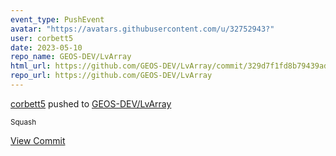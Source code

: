 ```yaml
---
event_type: PushEvent
avatar: "https://avatars.githubusercontent.com/u/32752943?"
user: corbett5
date: 2023-05-10
repo_name: GEOS-DEV/LvArray
html_url: https://github.com/GEOS-DEV/LvArray/commit/329d7f1fd8b79439adeaf7bf6e632b1f27be3bd2
repo_url: https://github.com/GEOS-DEV/LvArray
---
```


<a href='https://github.com/corbett5' target='_blank'>corbett5</a> pushed to <a href='https://github.com/GEOS-DEV/LvArray' target='_blank'>GEOS-DEV/LvArray</a>

<small>Squash</small>

<a href='https://github.com/GEOS-DEV/LvArray/commit/329d7f1fd8b79439adeaf7bf6e632b1f27be3bd2' target='_blank'>View Commit</a>